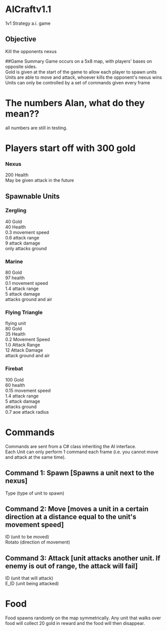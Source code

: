 # AICraftv1.1
1v1 Strategy a.i. game
## Objective 
Kill the opponents nexus

##Game Summary
Game occurs on a 5x8 map, with players' bases on opposite sides.<br />
Gold is given at the start of the game to allow each player to spawn units<br />
Units are able to move and attack, whoever kills the opponent's nexus wins<br />
Units can only be controlled by a set of commands given every frame<br />

# The numbers Alan, what do they mean??
all numbers are still in testing.

# Players start off with 300 gold

### Nexus
200 Health<br />
May be given attack in the future<br />

## Spawnable Units
### Zergling
40 Gold<br />
40 Health<br />
0.3 movement speed<br />
0.6 attack range<br />
9 attack damage<br />
only attacks ground<br />

### Marine
80 Gold<br />
97 health<br />
0.1 movement speed<br />
1.4 attack range<br />
5 attack damage<br />
attacks ground and air <br />

### Flying Triangle
flying unit <br />
80 Gold<br />
35 Health<br />
0.2 Movement Speed<br />
1.0 Attack Range<br />
12 Attack Damage<br />
attack ground and air <br />

### Firebat
100 Gold<br />
60 health<br />
0.15 movement speed<br />
1.4 attack range<br />
5 attack damage<br />
attacks ground <br />
0.7 aoe attack radius <br />

# Commands
Commands are sent from a C# class inheriting the AI interface.<br />
Each Unit can only perform 1 command each frame (i.e. you cannot move and attack at the same time).<br />
## Command 1: Spawn [Spawns a unit next to the nexus]
Type (type of unit to spawn)<br />

## Command 2: Move [moves a unit in a certain direction at a distance equal to the unit's movement speed]
ID (unit to be moved)<br />
Rotato (direction of movement)<br />

## Command 3: Attack [unit attacks another unit. If enemy is out of range, the attack will fail]
ID (unit that will attack)<br />
E_ID (unit being attacked)<br />


# Food
Food spawns randomly on the map symmetrically. Any unit that walks over food will collect 20 gold in reward and the food will then disappear.
